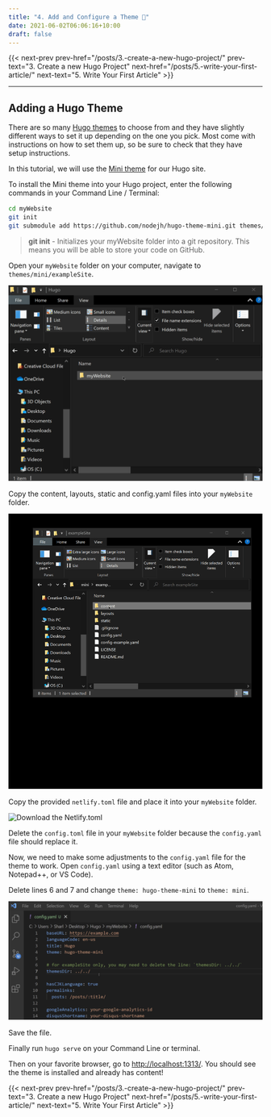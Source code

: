 ```yaml
---
title: "4. Add and Configure a Theme 🎨"
date: 2021-06-02T06:06:16+10:00
draft: false
---
```


{{< next-prev 
    prev-href="/posts/3.-create-a-new-hugo-project/" 
    prev-text="3. Create a new Hugo Project"
    next-href="/posts/5.-write-your-first-article/" 
    next-text="5. Write Your First Article"
    >}}
    
---
## Adding a Hugo Theme

There are so many [Hugo themes](https://themes.gohugo.io/) to choose from and they have slightly different ways to set it up depending on the one you pick. Most come with instructions on how to set them up, so be sure to check that they have setup instructions.

In this tutorial, we will use the [Mini theme](https://themes.gohugo.io/hugo-theme-cactus-plus/) for our Hugo site. 

To install the Mini theme into your Hugo project, enter the following commands in your Command Line / Terminal:

```bash
cd myWebsite
git init
git submodule add https://github.com/nodejh/hugo-theme-mini.git themes/mini
```

> **git init** - Initializes your myWebsite folder into a git repository. This means you will be able to store your code  on GitHub.

Open your `myWebsite` folder on your computer, navigate to `themes/mini/exampleSite`.

![Alt Text](https://github.com/khandren/hugo-tutorials/blob/blog/static/images/4/miniThemes.gif?raw=true)

Copy the content, layouts, static and config.yaml files into your `myWebsite` folder.

![Alt Text](https://github.com/khandren/hugo-tutorials/blob/blog/static/images/4/copyContentsLayoutsStaticConfig.gif?raw=true)


Copy the provided `netlify.toml` file and place it into your `myWebsite` folder.

![Download the Netlify.toml](path)

Delete the `config.toml` file in your `myWebsite` folder because the `config.yaml` file should replace it.

Now, we need to make some adjustments to the `config.yaml` file for the theme to work. Open `config.yaml` using a text editor (such as Atom, Notepad++, or VS Code).

Delete lines 6 and 7 and change `theme: hugo-theme-mini` to `theme: mini`.

![Alt Text](https://github.com/khandren/hugo-tutorials/blob/blog/static/images/4/configYaml.gif?raw=true)

Save the file.

Finally run `hugo serve` on your Command Line or terminal. 

Then on your favorite browser, go to [http://localhost:1313/](http://localhost:1313/). You should see the theme is installed and already has content!

{{< next-prev 
    prev-href="/posts/3.-create-a-new-hugo-project/" 
    prev-text="3. Create a new Hugo Project"
    next-href="/posts/5.-write-your-first-article/" 
    next-text="5. Write Your First Article"
    >}}